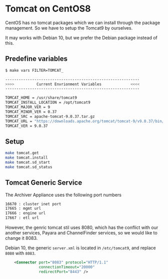 # Tomcat on CentOS8

CentOS has no tomcat packages which we can install through the package management.
So we have to setup the Tomcat9 by ourselves.

It may works with Debian 10, but we prefer the Debian package instead of this.

## Predefine variables

```bash
$ make vars FILTER=TOMCAT_

------------------------------------------------------------
>>>>          Current Envrionment Variables             <<<<
------------------------------------------------------------

TOMCAT_HOME = /usr/share/tomcat9
TOMCAT_INSTALL_LOCATION = /opt/tomcat9
TOMCAT_MAJOR_VER = 9
TOMCAT_MINOR_VER = 0.37
TOMCAT_SRC = apache-tomcat-9.0.37.tar.gz
TOMCAT_URL = "https://downloads.apache.org/tomcat/tomcat-9/v9.0.37/bin/apache-tomcat-9.0.37.tar.gz"
TOMCAT_VER = 9.0.37
```

## Setup

```bash
make tomcat.get
make tomcat.install
make tomcat.sd_start
make tomcat.sd_status
```

## Tomcat Generic Service

The Archiver Appliance uses the following port numbers

```bash
16670 : cluster inet port
17665 : mgmt url
17666 : engine url
17667 : etl url
```

However, the genric tomcat stil uses 8080, which has the conflict with our another services, Payara and ChannelFinder services, so we would like to change it 8083.

Debian 10, the generic `server.xml` is located in `/etc/tomcat9`, and replace `8080` with `8083`.

```xml
    <Connector port="8083" protocol="HTTP/1.1"
               connectionTimeout="20000"
               redirectPort="8443" />
```
